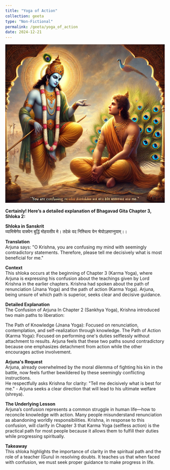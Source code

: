 ```yaml
---
title: "Yoga of Action"
collection: geeta
type: "Non-Fictional"
permalink: /geeta/yoga_of_action
date: 2024-12-21
---
```


[<img src="../images/shlok_3_2.webp" width="1000" height="500"/>](../images/shlok_3_2.webp)

**Certainly! Here’s a detailed explanation of Bhagavad Gita Chapter 3, Shloka 2:**     

**Shloka in Sanskrit**    
व्यामिश्रेणेव वाक्येन बुद्धिं मोहयसीव मे।
तदेकं वद निश्चित्य येन श्रेयोऽहमाप्नुयाम्।।

**Translation**     
Arjuna says:
"O Krishna, you are confusing my mind with seemingly contradictory statements. Therefore, please tell me decisively what is most beneficial for me."

**Context**     
This shloka occurs at the beginning of Chapter 3 (Karma Yoga), where Arjuna is expressing his confusion about the teachings given by Lord Krishna in the earlier chapters. Krishna had spoken about the path of renunciation (Jnana Yoga) and the path of action (Karma Yoga). Arjuna, being unsure of which path is superior, seeks clear and decisive guidance.

**Detailed Explanation**     
The Confusion of Arjuna
In Chapter 2 (Sankhya Yoga), Krishna introduced two main paths to liberation:

The Path of Knowledge (Jnana Yoga): Focused on renunciation, contemplation, and self-realization through knowledge.
The Path of Action (Karma Yoga): Focused on performing one's duties selflessly without attachment to results.
Arjuna feels that these two paths sound contradictory because one emphasizes detachment from action while the other encourages active involvement.

**Arjuna's Request**    
Arjuna, already overwhelmed by the moral dilemma of fighting his kin in the battle, now feels further bewildered by these seemingly conflicting instructions.           
He respectfully asks Krishna for clarity:
"Tell me decisively what is best for me." -  Arjuna seeks a clear direction that will lead to his ultimate welfare (shreya).


**The Underlying Lesson**      
Arjuna’s confusion represents a common struggle in human life—how to reconcile knowledge with action. Many people misunderstand renunciation as abandoning worldly responsibilities. Krishna, in response to this confusion, will clarify in Chapter 3 that Karma Yoga (selfless action) is the practical path for most people because it allows them to fulfill their duties while progressing spiritually.          

**Takeaway**       
This shloka highlights the importance of clarity in the spiritual path and the role of a teacher (Guru) in resolving doubts. It teaches us that when faced with confusion, we must seek proper guidance to make progress in life.
